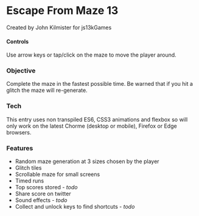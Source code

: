 # Escape From Maze 13
Created by John Kilmister for js13kGames
 
#### Controls 
Use arrow keys or tap/click on the maze to move the player around.

### Objective
Complete the maze in the fastest possible time. Be warned that if you hit a glitch the maze will re-generate.

### Tech 
This entry uses non transpiled ES6, CSS3 animations and flexbox so will only work on the latest Chorme (desktop or mobile), Firefox or Edge browsers.

### Features
* Random maze generation at 3 sizes chosen by the player
* Glitch tiles
* Scrollable maze for small screens
* Timed runs
* Top scores stored - *todo*
* Share score on twitter
* Sound effects - *todo*
* Collect and unlock keys to find shortcuts - *todo*


